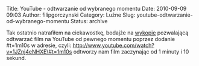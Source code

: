 Title: YouTube - odtwarzanie od wybranego momentu
Date: 2010-09-09 09:03
Author: filipgorczynski
Category: Luźne
Slug: youtube-odtwarzanie-od-wybranego-momentu
Status: archive

Tak ostatnio natrafiłem na ciekawostkę, bodajże na [wykopie](http://www.wykop.pl/) pozwalającą odtwarzać film na YouTube od pewnego momentu poprzez dodanie \#t=1m10s w adresie, czyli: http://www.youtube.com/watch?v=1JZnj4eNHXE\#t=1m10s odtworzy nam film zaczynając od 1 minuty i 10 sekund.
